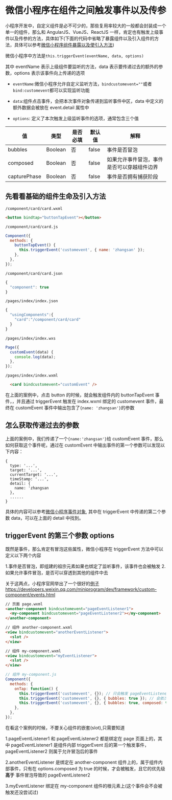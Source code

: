 # 微信小程序在组件之间触发事件以及传参

小程序开发中，自定义组件是必不可少的，那些复用率较大的一般都会封装成一个单一的组件，那么和 AngularJS、VueJS、ReactJS 一样，肯定也有触发上级事件以及传参的方法，具体如下(下面的代码中省略了暴露组件以及引入组件的方法，具体可以参考[微信小程序组件暴露以及使引入方法](https://developers.weixin.qq.com/miniprogram/dev/framework/custom-component/))

微信小程序中方法是`this.triggerEvent(eventName, data, options)`

其中 eventName 表示上级组件要监听的方法，data 表示要传递过去的额外的参数，options 表示该事件向上传递的选项

* `eventName`:微信小程序允许自定义监听方法，`bindcustomevent=""`或者`bind:customevent`都可以实现监听功能

* `data`:组件点击事件，会把本次事件对象传递到监听事件中区，data 中定义的额外数据会被放在 event.detail 属性中

* `options`: 定义了本次触发上级监听事件的选项，通常包含三个值

| 值           | 类型    | 是否必填 | 默认值 | 解释                                       |
| ------------ | ------- | -------- | ------ | ------------------------------------------ |
| bubbles      | Boolean | 否       | false  | 事件是否冒泡                               |
| composed     | Boolean | 否       | false  | 如果允许事件冒泡，事件是否可以穿越组件边界 |
| capturePhase | Boolean | 否       | false  | 事件是否拥有捕获阶段                       |

## 先看看基础的组件生命及引入方法

`/component/card/card.wxml`

```html
<button bindtap="buttonTapEvent"></button>
```

`/component/card/card.js`

```js
Component({
  methods: {
    buttonTapEvent() {
      this.triggerEvent('customevent', { name: 'zhangsan' });
    },
  },
});
```

`/component/card/card.json`

```js
{
  "component": true
}
```

`/pages/index/index.json`

```js
{
  "usingComponents":{
    "card":"/component/card/card"
  }
}
```

`/pages/index/index.wxs`

```js
Page({
  customEvent(data) {
    console.log(data);
  },
});
```

`/pages/index/index.wxml`

```html
  <card bindcustomevent="customEvent" />
```

在上面的案例中，点击 button 的时候，就会触发组件内的 buttonTapEvent 事件，，并且通过 triggerEvent 触发在 index.wxml 绑定的 customevent 事件，最终在 customEvent 事件中输出包含了`{name: 'zhangsan'}`的参数

## 怎么获取传递过去的参数

上面的案例中，我们传递了一个`{name:'zhangsan'}`给 customEvent 事件，那么如何获取这个事件呢，通过在 customEvent 中输出事件的第一个参数可以发现以下内容：

```
{
  type: '...',
  target: '...',
  currentTarget: '...',
  timeStamp: '...',
  detail: {
    name: 'zhangsan
  },
  ......
}
```

具体的内容可以参考[微信小程序事件对象](https://developers.weixin.qq.com/miniprogram/dev/framework/view/wxml/event.html), 其中在 triggerEvent 中传递的第二个参数 data，可以在上面的 detail 中找到。

## triggerEvent 的第三个参数 options

既然是事件，那么肯定有冒泡这些属性，微信小程序在 triggerEvent 方法中可以定义以下两个内容

1.事件是否冒泡，即组建的祖宗元素如果也绑定了监听事件，该事件也会被触发 2.如果允许事件冒泡，是否可以穿透到其他的组件中去

关于这两点，小程序官网举出了一个很好的[例子]()https://developers.weixin.qq.com/miniprogram/dev/framework/custom-component/events.html

```html
// 页面 page.wxml
<another-component bindcustomevent="pageEventListener1">
  <my-component bindcustomevent="pageEventListener2"></my-component>
</another-component>
```

```html
// 组件 another-component.wxml
<view bindcustomevent="anotherEventListener">
  <slot />
</view>
```

```html
// 组件 my-component.wxml
<view bindcustomevent="myEventListener">
  <slot />
</view>
```

```js
// 组件 my-component.js
Component({
  methods: {
    onTap: function() {
      this.triggerEvent('customevent', {}); // 只会触发 pageEventListener2
      this.triggerEvent('customevent', {}, { bubbles: true }); // 会依次触发 pageEventListener2 、 pageEventListener1
      this.triggerEvent('customevent', {}, { bubbles: true, composed: true }); // 会依次触发 pageEventListener2 、 anotherEventListener 、 pageEventListener1
    },
  },
});
```

在看这个案例的时候，不要关心组件的嵌套(slot),只需要知道

1.pageEventListener1 和 pageEventListener2 都是绑定在 page 页面上的，其中 pageEventListener1 是组件内部 triggerEvent 后的第一个触发事件，pageEventListener2 则属于允许冒泡后的事件

2.anotherEventListener 是绑定在 another-component 组件上的，属于组件内部事件，只有在 options.composed 为 true 的时候，才会被触发，且它的优先级 **高于** 事件冒泡导致的 pageEventListener2

3.myEventListener 绑定在 my-component 组件的根元素上(这个事件会不会被触发还没尝试过)
